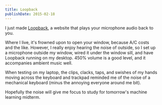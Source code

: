 ```yaml
---
title: Loopback
publishDate: 2015-02-18
---
```


I just made [Loopback](https://github.com/jonathanhunsucker/loopback/), a website that plays your microphone audio back to you. 

Where I live, it's frowned upon to open your window, because A/C costs and the like. However, I really enjoy hearing the noise of outside, so I set up a microphone outside my window, wired it under the window sill, and have Loopback running on my desktop. 450% volume is a good level, and it accompanies ambient music well. 

When testing on my laptop, the clips, clacks, taps, and swishes of my hands moving across the keyboard and trackpad reminded me of the noise of a mechanical keyboard (minus the annoying everyone around me bit).

Hopefully the noise will give me focus to study for tomorrow's machine learning midterm.
